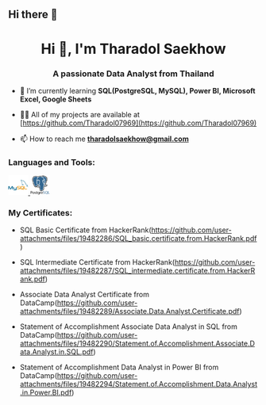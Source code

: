 ## Hi there 👋

<h1 align="center">Hi 👋, I'm Tharadol Saekhow</h1>
<h3 align="center">A passionate Data Analyst from Thailand</h3>

- 🌱 I’m currently learning **SQL(PostgreSQL, MySQL), Power BI, Microsoft Excel, Google Sheets**

- 👨‍💻 All of my projects are available at [https://github.com/Tharadol07969](https://github.com/Tharadol07969)

- 📫 How to reach me **tharadolsaekhow@gmail.com**

<h3 align="left">Languages and Tools:</h3>
<p align="left"> <a href="https://www.mysql.com/" target="_blank" rel="noreferrer"> <img src="https://raw.githubusercontent.com/devicons/devicon/master/icons/mysql/mysql-original-wordmark.svg" alt="mysql" width="40" height="40"/> </a> <a href="https://www.postgresql.org" target="_blank" rel="noreferrer"> <img src="https://raw.githubusercontent.com/devicons/devicon/master/icons/postgresql/postgresql-original-wordmark.svg" alt="postgresql" width="40" height="40"/> </a> </p>

<h3 align="left">My Certificates:</h3>

- SQL Basic Certificate from HackerRank(https://github.com/user-attachments/files/19482286/SQL_basic.certificate.from.HackerRank.pdf)

- SQL Intermediate Certificate from HackerRank(https://github.com/user-attachments/files/19482287/SQL_intermediate.certificate.from.HackerRank.pdf)
  
- Associate Data Analyst Certificate from DataCamp(https://github.com/user-attachments/files/19482289/Associate.Data.Analyst.Certificate.pdf)
  
- Statement of Accomplishment Associate Data Analyst in SQL from DataCamp(https://github.com/user-attachments/files/19482290/Statement.of.Accomplishment.Associate.Data.Analyst.in.SQL.pdf)
  
- Statement of Accomplishment Data Analyst in Power BI from DataCamp(https://github.com/user-attachments/files/19482294/Statement.of.Accomplishment.Data.Analyst.in.Power.BI.pdf)
  

